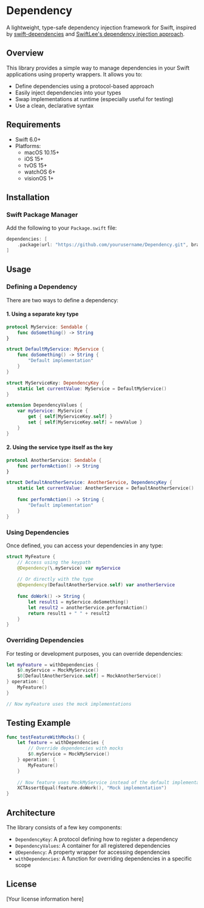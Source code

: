 # Dependency

A lightweight, type-safe dependency injection framework for Swift, inspired by [swift-dependencies](https://github.com/pointfreeco/swift-dependencies) and [SwiftLee's dependency injection approach](https://www.avanderlee.com/swift/dependency-injection/).

## Overview

This library provides a simple way to manage dependencies in your Swift applications using property wrappers. It allows you to:

- Define dependencies using a protocol-based approach
- Easily inject dependencies into your types
- Swap implementations at runtime (especially useful for testing)
- Use a clean, declarative syntax

## Requirements

- Swift 6.0+
- Platforms:
  - macOS 10.15+
  - iOS 15+
  - tvOS 15+
  - watchOS 6+
  - visionOS 1+

## Installation

### Swift Package Manager

Add the following to your `Package.swift` file:

```swift
dependencies: [
    .package(url: "https://github.com/yourusername/Dependency.git", branch: "main")
]
```

## Usage

### Defining a Dependency

There are two ways to define a dependency:

#### 1. Using a separate key type

```swift
protocol MyService: Sendable {
    func doSomething() -> String
}

struct DefaultMyService: MyService {
    func doSomething() -> String {
        "Default implementation"
    }
}

struct MyServiceKey: DependencyKey {
    static let currentValue: MyService = DefaultMyService()
}

extension DependencyValues {
    var myService: MyService {
        get { self[MyServiceKey.self] }
        set { self[MyServiceKey.self] = newValue }
    }
}
```

#### 2. Using the service type itself as the key

```swift
protocol AnotherService: Sendable {
    func performAction() -> String
}

struct DefaultAnotherService: AnotherService, DependencyKey {
    static let currentValue: AnotherService = DefaultAnotherService()
    
    func performAction() -> String {
        "Default implementation"
    }
}
```

### Using Dependencies

Once defined, you can access your dependencies in any type:

```swift
struct MyFeature {
    // Access using the keypath
    @Dependency(\.myService) var myService
    
    // Or directly with the type
    @Dependency(DefaultAnotherService.self) var anotherService
    
    func doWork() -> String {
        let result1 = myService.doSomething()
        let result2 = anotherService.performAction()
        return result1 + " " + result2
    }
}
```

### Overriding Dependencies

For testing or development purposes, you can override dependencies:

```swift
let myFeature = withDependencies {
    $0.myService = MockMyService()
    $0[DefaultAnotherService.self] = MockAnotherService()
} operation: {
    MyFeature()
}

// Now myFeature uses the mock implementations
```

## Testing Example

```swift
func testFeatureWithMocks() {
    let feature = withDependencies {
        // Override dependencies with mocks
        $0.myService = MockMyService()
    } operation: {
        MyFeature()
    }
    
    // Now feature uses MockMyService instead of the default implementation
    XCTAssertEqual(feature.doWork(), "Mock implementation")
}
```

## Architecture

The library consists of a few key components:

- `DependencyKey`: A protocol defining how to register a dependency
- `DependencyValues`: A container for all registered dependencies
- `@Dependency`: A property wrapper for accessing dependencies
- `withDependencies`: A function for overriding dependencies in a specific scope

## License

[Your license information here]
